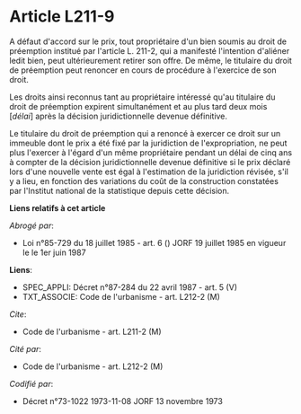 # Article L211-9

A défaut d'accord sur le prix, tout propriétaire d'un bien soumis au droit de préemption institué par l'article L. 211-2, qui
a manifesté l'intention d'aliéner ledit bien, peut ultérieurement retirer son offre. De même, le titulaire du droit de
préemption peut renoncer en cours de procédure à l'exercice de son droit.

Les droits ainsi reconnus tant au propriétaire intéressé qu'au titulaire du droit de préemption expirent simultanément et au
plus tard deux mois [*délai*] après la décision juridictionnelle devenue définitive.

Le titulaire du droit de préemption qui a renoncé à exercer ce droit sur un immeuble dont le prix a été fixé par la
juridiction de l'expropriation, ne peut plus l'exercer à l'égard d'un même propriétaire pendant un délai de cinq ans à
compter de la décision juridictionnelle devenue définitive si le prix déclaré lors d'une nouvelle vente est égal à
l'estimation de la juridiction révisée, s'il y a lieu, en fonction des variations du coût de la construction constatées par
l'Institut national de la statistique depuis cette décision.

**Liens relatifs à cet article**

_Abrogé par_:

  - Loi n°85-729 du 18 juillet 1985 - art. 6 () JORF 19 juillet 1985 en vigueur le   le 1er juin 1987

**Liens**:

  - SPEC_APPLI: Décret n°87-284 du 22 avril 1987 - art. 5 (V)
  - TXT_ASSOCIE: Code de l'urbanisme - art. L212-2 (M)

_Cite_:

  - Code de l'urbanisme - art. L211-2 (M)

_Cité par_:

  - Code de l'urbanisme - art. L212-2 (M)

_Codifié par_:

  - Décret n°73-1022 1973-11-08 JORF 13 novembre 1973

